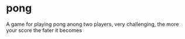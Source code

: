 # pong
A game for playing pong anong two players, very challenging, the more your score the fater it becomes
